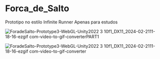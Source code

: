 # Forca_de_Salto
 Prototipo no estilo Infinite Runner
 Apenas para estudos
 
![ForadeSalto-Prototype3-WebGL-Unity2022 3 10f1_DX11_2024-02-2111-18-16-ezgif com-video-to-gif-converterPART1](https://github.com/Sam1536/Forca_de_Salto/assets/89424721/5ebd9d6e-7d04-4b1c-8ff7-b939433b9e1e)

![ForadeSalto-Prototype3-WebGL-Unity2022 3 10f1_DX11_2024-02-2111-18-16-ezgif com-video-to-gif-converter](https://github.com/Sam1536/Forca_de_Salto/assets/89424721/4d9751f6-c308-450b-bfbd-a9b3ebd6c324)
